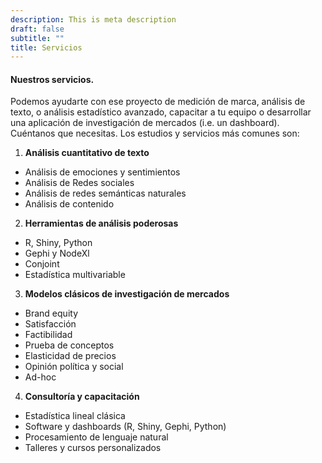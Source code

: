 ```yaml
---
description: This is meta description
draft: false
subtitle: ""
title: Servicios
---
```


#### Nuestros servicios.

Podemos ayudarte con ese proyecto de medición de marca, análisis de texto, o análisis estadístico avanzado, capacitar a tu equipo o desarrollar una aplicación de investigación de mercados (i.e. un dashboard). Cuéntanos que necesitas. Los estudios y servicios más comunes son:

1. **Análisis cuantitativo de texto**
- Análisis de emociones y sentimientos
- Análisis de Redes sociales
- Análisis de redes semánticas naturales
- Análisis de contenido

2. **Herramientas de análisis poderosas**
- R, Shiny, Python
- Gephi y NodeXl
- Conjoint
- Estadística multivariable

3. **Modelos clásicos de investigación de mercados**
- Brand equity
- Satisfacción
- Factibilidad
- Prueba de conceptos
- Elasticidad de precios
- Opinión política y social
- Ad-hoc

4. **Consultoría y capacitación**
- Estadística lineal clásica
- Software y dashboards (R, Shiny, Gephi, Python)
- Procesamiento de lenguaje natural
- Talleres y cursos personalizados
